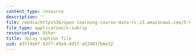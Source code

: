 ```yaml
---
content_type: resource
description: ''
file: /media/https%3A/open-learning-course-data-rc.s3.amazonaws.com/5-60-thermodynamics-kinetics-spring-2008/43ff4e0f63f749a94d57a524017b6e32_QrzHB9_kHPE.srt
file_type: application/x-subrip
resourcetype: Other
title: 3play caption file
uid: 43ff4e0f-63f7-49a9-4d57-a524017b6e32
---
```

